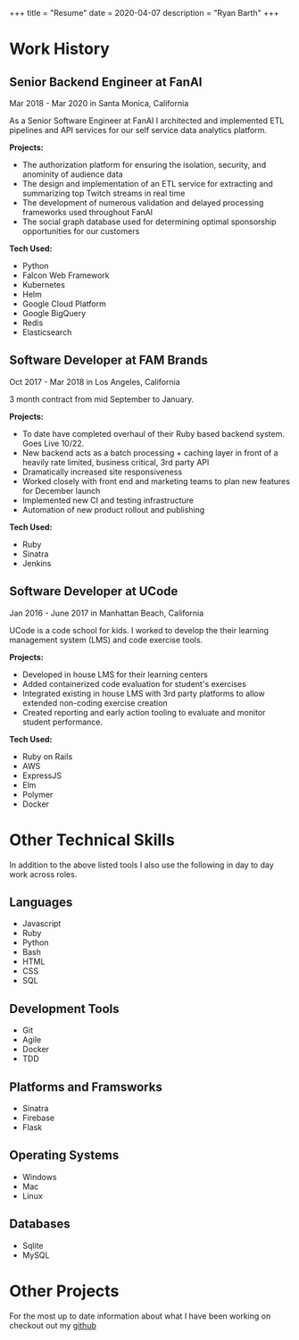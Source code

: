 +++
title = "Resume"
date = 2020-04-07
description = "Ryan Barth"
+++
# Work History

## Senior Backend Engineer at FanAI
Mar 2018 - Mar 2020 in Santa Monica, California

As a Senior Software Engineer at FanAI I architected and implemented ETL
pipelines and API services for our self service data analytics platform.

**Projects:**
* The authorization platform for ensuring the isolation, security, and anominity of audience data
* The design and implementation of an ETL service for extracting and summarizing top Twitch streams in real time
* The development of numerous validation and delayed processing frameworks used throughout FanAI
* The social graph database used for determining optimal sponsorship opportunities for our customers

**Tech Used:**
* Python
* Falcon Web Framework
* Kubernetes
* Helm
* Google Cloud Platform
* Google BigQuery
* Redis
* Elasticsearch

## Software Developer at FAM Brands
Oct 2017 - Mar 2018 in Los Angeles, California

3 month contract from mid September to January.

**Projects:**

* To date have completed overhaul of their Ruby based backend system. Goes Live 10/22.
* New backend acts as a batch processing + caching layer in front of a heavily rate limited, business critical, 3rd party API
* Dramatically increased site responsiveness
* Worked closely with front end and marketing teams to plan new features for December launch
* Implemented new CI and testing infrastructure
* Automation of new product rollout and publishing

**Tech Used:**
* Ruby
* Sinatra
* Jenkins


## Software Developer at UCode
Jan 2016 - June 2017 in Manhattan Beach, California

UCode is a code school for kids. I worked to develop the their learning
management system (LMS) and code exercise tools.

**Projects:**
* Developed in house LMS for their learning centers
* Added containerized code evaluation for student's exercises
* Integrated existing in house LMS with 3rd party platforms to allow extended
  non-coding exercise creation
* Created reporting and early action tooling to evaluate and monitor student
  performance.

**Tech Used:**
* Ruby on Rails
* AWS
* ExpressJS
* Elm
* Polymer
* Docker

# Other Technical Skills
In addition to the above listed tools I also use the following in day to day
work across roles.

## Languages
* Javascript
* Ruby
* Python
* Bash
* HTML
* CSS
* SQL

## Development Tools
* Git
* Agile
* Docker
* TDD

## Platforms and Framsworks
* Sinatra
* Firebase
* Flask

## Operating Systems
* Windows
* Mac
* Linux

## Databases
* Sqlite
* MySQL

# Other Projects
For the most up to date information about what I have been working on checkout
out my [github](https://github.com/r-bar)
